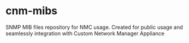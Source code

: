 # cnm-mibs
SNMP MIB files repository for NMC usage. Created for public usage and seamlessly integration with Custom Network Manager Appliance
